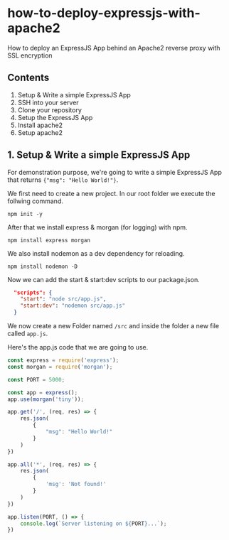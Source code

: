 # how-to-deploy-expressjs-with-apache2
How to deploy an ExpressJS App behind an Apache2 reverse proxy with SSL encryption

## Contents

1. Setup & Write a simple ExpressJS App
2. SSH into your server
3. Clone your repository
4. Setup the ExpressJS App
5. Install apache2
6. Setup apache2

## 1. Setup & Write a simple ExpressJS App

For demonstration purpose, we're going to write a simple ExpressJS App that returns ```{"msg": "Hello World!"}```.

We first need to create a new project. In our root folder we execute the follwing command.

```
npm init -y
```

After that we install express & morgan (for logging) with npm.

```
npm install express morgan
```

We also install nodemon as a dev dependency for reloading.

```
npm install nodemon -D
```

Now we can add the start & start:dev scripts to our package.json.

```json
  "scripts": {
    "start": "node src/app.js",
    "start:dev": "nodemon src/app.js"
  }
```

We now create a new Folder named ```/src``` and inside the folder a new file called ```app.js```.

Here's the app.js code that we are going to use.

```javascript
const express = require('express');
const morgan = require('morgan');

const PORT = 5000;

const app = express();
app.use(morgan('tiny'));

app.get('/', (req, res) => {
    res.json(
        {
            "msg": "Hello World!"
        }
    )
})

app.all('*', (req, res) => {
    res.json(
        {
            'msg': 'Not found!'
        }
    )
})

app.listen(PORT, () => {
    console.log(`Server listening on ${PORT}...`);
})
```